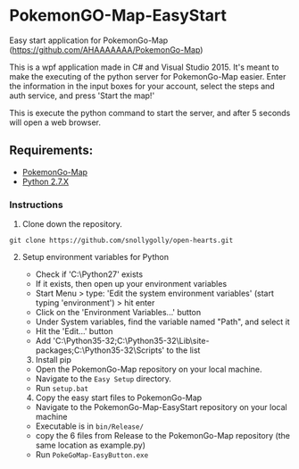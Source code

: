 # PokemonGO-Map-EasyStart
Easy start application for PokemonGo-Map (https://github.com/AHAAAAAAA/PokemonGo-Map)

This is a wpf application made in C# and Visual Studio 2015. It's meant to make the executing of the python server for PokemonGo-Map easier. Enter the information in the input boxes for your account, select the steps and auth service, and press 'Start the map!'

This is execute the python command to start the server, and after 5 seconds will open a web browser.

## Requirements:

* [PokemonGo-Map](https://github.com/AHAAAAAAA/PokemonGo-Map)
* [Python 2.7.X](https://www.python.org/downloads/)

### Instructions

1. Clone down the repository.
```
git clone https://github.com/snollygolly/open-hearts.git
```

2. Setup environment variables for Python
	- Check if 'C:\Python27' exists
	- If it exists, then open up your environment variables
	- Start Menu > type: 'Edit the system environment variables' (start typing 'environment') > hit enter
	- Click on the 'Environment Variables...' button
	- Under System variables, find the variable named "Path", and select it
	- Hit the 'Edit...' button
	- Add 'C:\Python35-32;C:\Python35-32\Lib\site-packages\;C:\Python35-32\Scripts\' to the list
	 
	3. Install pip
    - Open the PokemonGo-Map repository on your local machine.
    - Navigate to the `Easy Setup` directory.
    - Run `setup.bat`
    
	4. Copy the easy start files to PokemonGo-Map
    - Navigate to the PokemonGo-Map-EasyStart repository on your local machine
    - Executable is in `bin/Release/`
    - copy the 6 files from Release to the PokemonGo-Map repository (the same location as example.py)
    - Run `PokeGoMap-EasyButton.exe`
